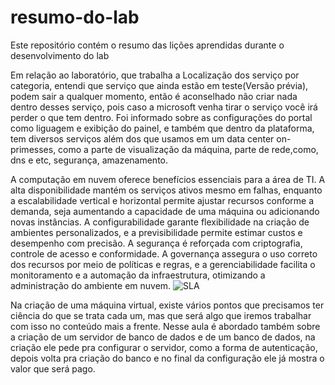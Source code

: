 # resumo-do-lab
Este repositório contém o resumo das lições aprendidas durante o desenvolvimento do lab

Em relação ao laboratório, que trabalha a Localização dos serviço por categoria, entendi que serviço que ainda estão em teste(Versão prévia), podem sair a qualquer momento, então é aconselhado não criar nada dentro desses serviço, pois caso a microsoft venha tirar o serviço você irá perder o que tem dentro. Foi informado sobre as configurações do portal como liguagem e exibição do painel, e também que dentro da plataforma, tem diversos serviços além dos que usamos em um data center on-primesses, como a parte de visualização da máquina, parte de rede,como, dns e etc, segurança, amazenamento.


A computação em nuvem oferece benefícios essenciais para a área de TI. A alta disponibilidade mantém os serviços ativos mesmo em falhas, enquanto a escalabilidade vertical e horizontal permite ajustar recursos conforme a demanda, seja aumentando a capacidade de uma máquina ou adicionando novas instâncias. A configurabilidade garante flexibilidade na criação de ambientes personalizados, e a previsibilidade permite estimar custos e desempenho com precisão.
A segurança é reforçada com criptografia, controle de acesso e conformidade. A governança assegura o uso correto dos recursos por meio de políticas e regras, e a gerenciabilidade facilita o monitoramento e a automação da infraestrutura, otimizando a administração do ambiente em nuvem.
![SLA](https://github.com/user-attachments/assets/91845836-d554-434b-a6fa-8ceda5b5d455)


Na criação de uma máquina virtual, existe vários pontos que precisamos ter ciência do que se trata cada um, mas que será algo que iremos trabalhar com isso no conteúdo mais a frente.  Nesse aula é abordado também sobre a criação de um servidor de banco de dados e de um banco de dados, na criação ele pede pra configurar o servidor, como a forma de autenticação, depois volta pra criação do banco e no final da configuração ele já mostra o valor que será pago.

